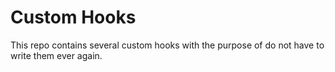 # Custom Hooks

This repo contains several custom hooks with the purpose of do not have to write them ever again.